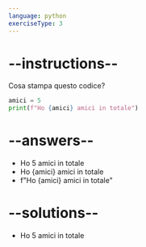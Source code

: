 ```yaml
---
language: python
exerciseType: 3
---
```


# --instructions--

Cosa stampa questo codice?
```python
amici = 5
print(f"Ho {amici} amici in totale")
```

# --answers--

- Ho 5 amici in totale
- Ho {amici} amici in totale
- f"Ho {amici} amici in totale"

# --solutions--

- Ho 5 amici in totale
